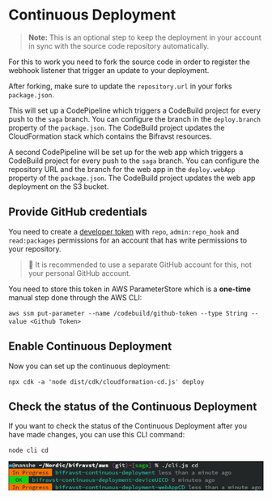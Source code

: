 # Continuous Deployment

> **Note:** This is an optional step to keep the deployment in your account in
> sync with the source code repository automatically.

For this to work you need to fork the source code in order to register the
webhook listener that trigger an update to your deployment.

After forking, make sure to update the `repository.url` in your forks
`package.json`.

This will set up a CodePipeline which triggers a CodeBuild project for every
push to the `saga` branch. You can configure the branch in the `deploy.branch`
property of the `package.json`. The CodeBuild project updates the CloudFormation
stack which contains the Bifravst resources.

A second CodePipeline will be set up for the web app which triggers a CodeBuild
project for every push to the `saga` branch. You can configure the repository
URL and the branch for the web app in the `deploy.webApp` property of the
`package.json`. The CodeBuild project updates the web app deployment on the S3
bucket.

## Provide GitHub credentials

You need to create a
[developer token](https://help.github.com/en/articles/creating-a-personal-access-token-for-the-command-line)
with `repo`, `admin:repo_hook` and `read:packages` permissions for an account
that has write permissions to your repository.

> 🚨 It is recommended to use a separate GitHub account for this, not your
> personal GitHub account.

You need to store this token in AWS ParameterStore which is a **one-time**
manual step done through the AWS CLI:

    aws ssm put-parameter --name /codebuild/github-token --type String --value <Github Token>

## Enable Continuous Deployment

Now you can set up the continuous deployment:

    npx cdk -a 'node dist/cdk/cloudformation-cd.js' deploy

## Check the status of the Continuous Deployment

If you want to check the status of the Continuous Deployment after you have made
changes, you can use this CLI command:

    node cli cd

![Output of node cli cd](./cli-cd.png)
